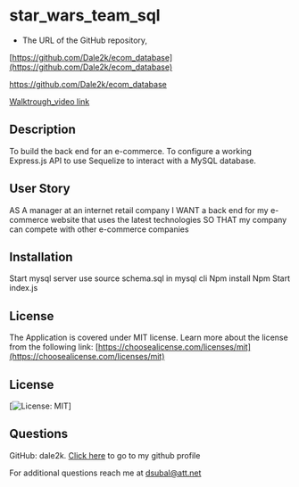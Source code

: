 # star_wars_team_sql


- The URL of the GitHub repository,

[https://github.com/Dale2k/ecom_database](https://github.com/Dale2k/ecom_database)

https://github.com/Dale2k/ecom_database



[Walktrough_video link](https://drive.google.com/file/d/1yw9FlTR5lQ6FTIPG8M9pszbRzU35aq2e/view)



## Description

To build the back end for an e-commerce. To configure a working Express.js API to use Sequelize to interact with a MySQL database.

## User Story

AS A manager at an internet retail company
I WANT a back end for my e-commerce website that uses the latest technologies
SO THAT my company can compete with other e-commerce companies


## Installation


Start mysql server 
use  source schema.sql in mysql cli
Npm install
Npm Start index.js


## License

The Application is covered under MIT license. Learn more about the license from the following link: [https://choosealicense.com/licenses/mit](https://choosealicense.com/licenses/mit)

## License

[![License: MIT](https://img.shields.io/badge/License-MIT-yellow.svg)]

## Questions

GitHub: dale2k. [Click here](https://github.com/dale2k) to go to my github profile

For additional questions reach me at dsubal@att.net
